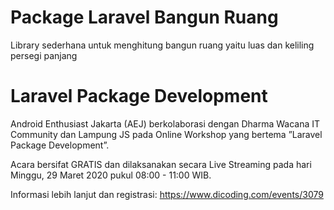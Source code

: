# Package Laravel Bangun Ruang

Library sederhana untuk menghitung bangun ruang yaitu luas dan keliling persegi panjang

# Laravel Package Development

Android Enthusiast Jakarta (AEJ) berkolaborasi dengan Dharma Wacana IT Community dan Lampung JS pada Online Workshop yang bertema ”Laravel Package Development”.

Acara bersifat GRATIS dan dilaksanakan secara Live Streaming pada hari Minggu, 29 Maret 2020 pukul 08:00 - 11:00 WIB.

Informasi lebih lanjut dan registrasi: https://www.dicoding.com/events/3079
